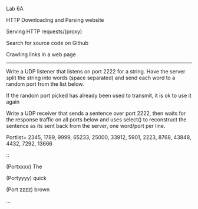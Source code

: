 Lab 6A

HTTP Downloading and Parsing website

Serving HTTP requests/\(proxy\)

Search for source code on Github

Crawling links in a web page





--------------------------------





Write a UDP listener that listens on port 2222 for a string. Have the server split the string into words \(space separated\) and send each word to a random port from the list below.



If the random port picked has already been used to transmit, it is ok to use it again



Write a UDP receiver that sends a sentence over port 2222, then waits for the response traffic on all ports below and uses select\(\) to reconstruct the sentence as its sent back from the server, one word/port per line.



Portlist= 2345, 1789, 9999, 65233, 25000, 33912, 5901, 2223, 8768, 43848, 4432, 7292, 13666

::



 \(Portxxxx\) The

 \(Portyyyy\) quick

 \(Port zzzz\) brown

 ...

